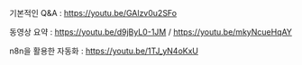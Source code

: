 기본적인 Q&A : https://youtu.be/GAlzv0u2SFo

동영상 요약 : https://youtu.be/d9jByL0-1JM / https://youtu.be/mkyNcueHqAY

n8n을 활용한 자동화 : https://youtu.be/1TJ_yN4oKxU
